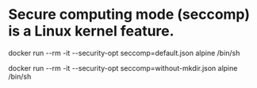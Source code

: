  # Secure computing mode (seccomp) is a Linux kernel feature. 
 
 docker run --rm -it --security-opt seccomp=default.json alpine /bin/sh
 
 docker run --rm -it --security-opt seccomp=without-mkdir.json alpine /bin/sh
 